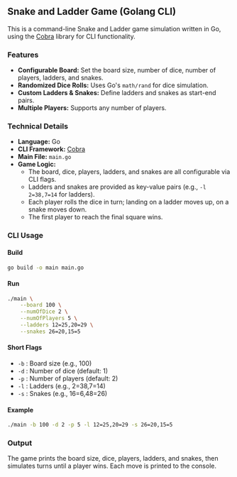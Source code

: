 ## Snake and Ladder Game (Golang CLI)

This is a command-line Snake and Ladder game simulation written in Go, using the [Cobra](https://github.com/spf13/cobra) library for CLI functionality.

### Features
- **Configurable Board:** Set the board size, number of dice, number of players, ladders, and snakes.
- **Randomized Dice Rolls:** Uses Go's `math/rand` for dice simulation.
- **Custom Ladders & Snakes:** Define ladders and snakes as start-end pairs.
- **Multiple Players:** Supports any number of players.

### Technical Details
- **Language:** Go
- **CLI Framework:** [Cobra](https://github.com/spf13/cobra)
- **Main File:** `main.go`
- **Game Logic:**
	- The board, dice, players, ladders, and snakes are all configurable via CLI flags.
	- Ladders and snakes are provided as key-value pairs (e.g., `-l 2=38,7=14` for ladders).
	- Each player rolls the dice in turn; landing on a ladder moves up, on a snake moves down.
	- The first player to reach the final square wins.

### CLI Usage

#### Build
```sh
go build -o main main.go
```

#### Run
```sh
./main \
	--board 100 \
	--numOfDice 2 \
	--numOfPlayers 5 \
	--ladders 12=25,20=29 \
	--snakes 26=20,15=5
```

#### Short Flags
- `-b` : Board size (e.g., 100)
- `-d` : Number of dice (default: 1)
- `-p` : Number of players (default: 2)
- `-l` : Ladders (e.g., 2=38,7=14)
- `-s` : Snakes (e.g., 16=6,48=26)

#### Example
```sh
./main -b 100 -d 2 -p 5 -l 12=25,20=29 -s 26=20,15=5
```

### Output
The game prints the board size, dice, players, ladders, and snakes, then simulates turns until a player wins. Each move is printed to the console.


